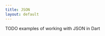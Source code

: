 ```yaml
---
title: JSON
layout: default
---
```

<script type="text/javascript" src="https://dartpad.dev/inject_embed.dart.js" defer></script>

TODO examples of working with JSON in Dart